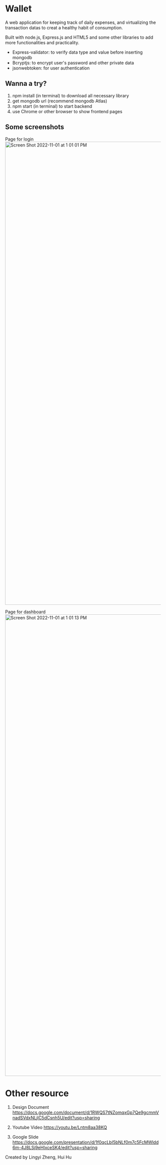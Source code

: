 # Wallet


A web application for keeping track of daily expenses, and virtualizing the transaction datas to creat a healthy habit of consumption. 

Built with node.js, Express.js and HTML5 and some other libraries to add more functionalities and practicality. 
- Express-validator: to verify data type and value before inserting mongodb
- Bcryptjs: to encrypt user's password and other private data
- jsonwebtoken: for user authentication


## Wanna a try?
1. npm install (in terminal) to download all necessary library
2. get mongodb url (recommend mongodb Atlas)
3. npm start (in terminal) to start backend
4. use Chrome or other browser to show frontend pages


## Some screenshots
Page for login
<img width="1492" alt="Screen Shot 2022-11-01 at 1 01 01 PM" src="https://user-images.githubusercontent.com/99467950/199328127-41083b1e-bfdb-4086-932a-934ed9ddc1a7.png">

Page for dashboard
<img width="1487" alt="Screen Shot 2022-11-01 at 1 01 13 PM" src="https://user-images.githubusercontent.com/99467950/199327796-528de288-cbc5-4e68-a8f5-ee1c56a8c575.png">


# Other resource
1. Design Document
https://docs.google.com/document/d/1RWQS7tNZomqxGp7Qe9gcmmVnadSVdxNLjlC5dCsnh5U/edit?usp=sharing


2. Youtube Video
https://youtu.be/Lntm8aa38KQ

3. Google Slide
https://docs.google.com/presentation/d/1f0qcLbI5bNLf0m7c5FcMWldd6m-4J8LSj9eHIxceSK4/edit?usp=sharing


Created by Lingyi Zheng, Hui Hu

